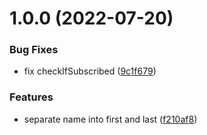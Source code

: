 # 1.0.0 (2022-07-20)


### Bug Fixes

* fix checkIfSubscribed ([9c1f679](https://github.com/garredow/podsync-api/commit/9c1f6798df27bc6bb14bbe8f5abd97d10017d74e))


### Features

* separate name into first and last ([f210af8](https://github.com/garredow/podsync-api/commit/f210af8ff1a5a76b2ea80de6fecb2791ff5ffcdd))
